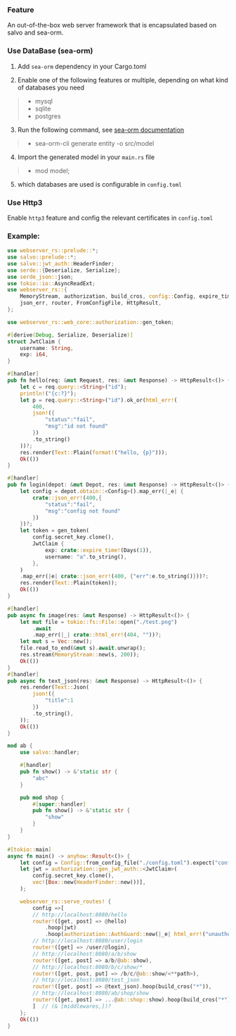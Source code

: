 ### Feature
An out-of-the-box web server framework that is encapsulated based on salvo and sea-orm. 

### Use DataBase (sea-orm)
1. Add `sea-orm` dependency in your Cargo.toml 

2. Enable one of the following features or multiple, depending on what kind of databases you need
> - mysql 
> - sqlite
> - postgres


3. Run the following command, see [sea-orm documentation](https://www.sea-ql.org/SeaORM/docs/generate-entity/sea-orm-cli/)
> - sea-orm-cli generate entity -o src/model

4. Import the generated model in your `main.rs` file
> - mod model;

5. which databases are used is configurable in `config.toml`

### Use Http3
Enable `http3` feature and config the relevant certificates in `config.toml`


### Example:
````rust
use webserver_rs::prelude::*;
use salvo::prelude::*;
use salvo::jwt_auth::HeaderFinder;
use serde::{Deserialize, Serialize};
use serde_json::json;
use tokio::io::AsyncReadExt;
use webserver_rs::{
    MemoryStream, authorization, build_cros, config::Config, expire_time, html_err,
    json_err, router, FromConfigFile, HttpResult,
};

use webserver_rs::web_core::authorization::gen_token;

#[derive(Debug, Serialize, Deserialize)]
struct JwtClaim {
    username: String,
    exp: i64,
}

#[handler]
pub fn hello(req: &mut Request, res: &mut Response) -> HttpResult<()> {
    let c = req.query::<String>("id");
    println!("{c:?}");
    let p = req.query::<String>("id").ok_or(html_err!(
        400,
        json!({
            "status":"fail",
            "msg":"id not found"
        })
        .to_string()
    ))?;
    res.render(Text::Plain(format!("hello, {p}")));
    Ok(())
}

#[handler]
pub fn login(depot: &mut Depot, res: &mut Response) -> HttpResult<()> {
    let config = depot.obtain::<Config>().map_err(|_e| {
        crate::json_err!(400,{
            "status":"fail",
            "msg":"config not found"
        })
    })?;
    let token = gen_token(
        config.secret_key.clone(),
        JwtClaim {
            exp: crate::expire_time!(Days(1)),
            username: "a".to_string(),
        },
    )
    .map_err(|e| crate::json_err!(400, {"err":e.to_string()}))?;
    res.render(Text::Plain(token));
    Ok(())
}

#[handler]
pub async fn image(res: &mut Response) -> HttpResult<()> {
    let mut file = tokio::fs::File::open("./test.png")
        .await
        .map_err(|_| crate::html_err!(404, ""))?;
    let mut s = Vec::new();
    file.read_to_end(&mut s).await.unwrap();
    res.stream(MemoryStream::new(s, 200));
    Ok(())
}
#[handler]
pub async fn text_json(res: &mut Response) -> HttpResult<()> {
    res.render(Text::Json(
        json!({
            "title":1
        })
        .to_string(),
    ));
    Ok(())
}

mod ab {
    use salvo::handler;

    #[handler]
    pub fn show() -> &'static str {
        "abc"
    }

    pub mod shop {
        #[super::handler]
        pub fn show() -> &'static str {
            "show"
        }
    }
}

#[tokio::main]
async fn main() -> anyhow::Result<()> {
    let config = Config::from_config_file("./config.toml").expect("config file not found");
    let jwt = authorization::gen_jwt_auth::<JwtClaim>(
        config.secret_key.clone(),
        vec![Box::new(HeaderFinder::new())],
    );

    webserver_rs::serve_routes! {
        config =>[
        // http://localhost:8080/hello
        router!([get, post] => @hello)
            .hoop(jwt)
            .hoop(authorization::AuthGuard::new(|_e| html_err!("unauthorized"))),
        // http://localhost:8080/user/login    
        router!([get] => /user/@login),
        // http://localhost:8080/a/b/show
        router!([get, post] => a/b/@ab::show),
        // http://localhost:8080/b/c/show/*	
        router!([get, post, put] => /b/c/@ab::show/<**path>),
        // http://localhost:8080/test_json
        router!([get, post] => @text_json).hoop(build_cros("*")),
        // http://localhost:8080/ab/shop/show    
        router!([get, post] => ...@ab::shop::show).hoop(build_cros("*")),
        ]  // (& [middlewares,])?
    };
    Ok(())
}

````

